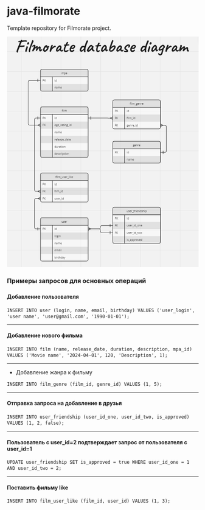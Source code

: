 # java-filmorate
Template repository for Filmorate project.
 
![dbSchema.png](src/main/resources/dbSchema.png)

### Примеры запросов для основных операций
###

#### Добавление пользователя
```postgresql
INSERT INTO user (login, name, email, birthday) VALUES ('user_login', 'user name', 'user@gmail.com', '1990-01-01');
```
---
#### Добавление нового фильма
```postgresql 
INSERT INTO film (name, release_date, duration, description, mpa_id)
VALUES ('Movie name', '2024-04-01', 120, 'Description', 1);
```
---
* Добавление жанра к фильму
```postgresql 
INSERT INTO film_genre (film_id, genre_id) VALUES (1, 5);
```
---
#### Отправка запроса на добавление в друзья
```postgresql
INSERT INTO user_friendship (user_id_one, user_id_two, is_approved) VALUES (1, 2, false);
```
---
#### Пользователь с user_id=2 подтверждает запрос от пользователя с user_id=1 
```postgresql
UPDATE user_friendship SET is_approved = true WHERE user_id_one = 1 AND user_id_two = 2;
```
---
#### Поставить фильму like
```postgresql
INSERT INTO film_user_like (film_id, user_id) VALUES (1, 3);
```